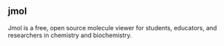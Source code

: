 ## jmol
Jmol is a free, open source molecule viewer for students, educators, and researchers in chemistry and biochemistry.
